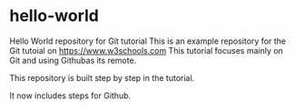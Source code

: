 # hello-world
Hello World repository for Git tutorial
This is an example repository for the Git tutoial on https://www.w3schools.com
This tutorial focuses mainly on Git and using Githubas its remote.

This repository is built step by step in the tutorial.

It now includes steps for Github.
